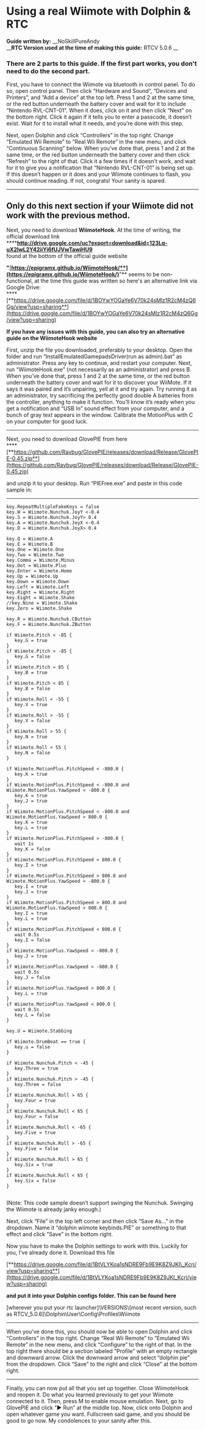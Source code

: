 # Using a real Wiimote with Dolphin & RTC

**Guide written by:** __NoSkillPureAndy  
__**RTC Version used at the time of making this guide:** RTCV 5.0.6__

### **There are 2 parts to this guide. If the first part works, you don't need to do the second part.**

First, you have to connect the Wiimote via bluetooth in control panel. To do so, open control panel. Then click “Hardware and Sound”, “Devices and Printers”, and “Add a device” at the top left. Press 1 and 2 at the same time, or the red button underneath the battery cover and wait for it to include “Nintendo RVL-CNT-01”. When it does, click on it and then click “Next” on the bottom right. Click it again if it tells you to enter a passcode, it doesn’t exist. Wait for it to install what it needs, and you’re done with this step.  


Next, open Dolphin and click “Controllers” in the top right. Change “Emulated Wii Remote” to “Real Wii Remote” in the new menu, and click “Continuous Scanning” below. When you’ve done that, press 1 and 2 at the same time, or the red button underneath the battery cover and then click “Refresh” to the right of that. Click it a few times if it doesn’t work, and wait for it to give you a notification that “Nintendo RVL-CNT-01” is being set up. If this doesn’t happen or it does and your Wiimote continues to flash, you should continue reading. If not, congrats! Your sanity is spared.  
****

## **Only do this next section if your Wiimote did not work with the previous method.**

Next, you need to download **WiimoteHook**. At the time of writing, the official download link  
****[**http://drive.google.com/uc?export=download&id=123Lq-uX2lwL2Y42iiYi6fUJVwTawiHU9**  
](http://drive.google.com/uc?export=download&id=123Lq-uX2lwL2Y42iiYi6fUJVwTawiHU9)found at the bottom of the official guide website



**"**[**https://epigramx.github.io/WiimoteHook/**](https://epigramx.github.io/WiimoteHook/)**"** seems to be non-functional, at the time this guide was written so here's an alternative link via Google Drive:  
****[**https://drive.google.com/file/d/1BOYwYOGaYe6V70k24sMlz1R2cM4zQ6Gg/view?usp=sharing**](https://drive.google.com/file/d/1BOYwYOGaYe6V70k24sMlz1R2cM4zQ6Gg/view?usp=sharing)

**If you have any issues with this guide, you can also try an alternative guide on the WiimoteHook website**

First, unzip the file you downloaded, preferably to your desktop. Open the folder and run “InstallEmulatedGamepadsDriver\(run as admin\).bat” as administrator. Press any key to continue, and restart your computer. Next, run “WiimoteHook.exe” \(not necessarily as an administrator\) and press B. When you’ve done that, press 1 and 2 at the same time, or the red button underneath the battery cover and wait for it to discover your WiiMote. If it says it was paired and it’s unpairing, yell at it and try again. Try running it as an administrator, try sacrificing the perfectly good double A batteries from the controller, anything to make it function. You’ll know it’s ready when you get a notification and “USB In” sound effect from your computer, and a bunch of gray text appears in the window. Calibrate the MotionPlus with C on your computer for good luck.  
****

Next, you need to download GlovePIE from here  
****[**https://github.com/Ravbug/GlovePIE/releases/download/Release/GlovePIE-0.45.zip**](https://github.com/Ravbug/GlovePIE/releases/download/Release/GlovePIE-0.45.zip)

and unzip it to your desktop. Run “PIEFree.exe” and paste in this code sample in:  
****

```text
key.RepeatMultipleFakeKeys = false
key.W = Wiimote.Nunchuk.JoyY <-0.4
key.S = Wiimote.Nunchuk.JoyY> 0.4
key.A = Wiimote.Nunchuk.JoyX <-0.4
key.D = Wiimote.Nunchuk.JoyX> 0.4

key.Q = Wiimote.A
key.E = Wiimote.B
key.One = Wiimote.One
key.Two = Wiimote.Two
key.Comma = Wiimote.Minus
key.Dot = Wiimote.Plus
key.Enter = Wiimote.Home
key.Up = Wiimote.Up
key.Down = Wiimote.Down
key.Left = Wiimote.Left
key.Right = Wiimote.Right
key.Eight = Wiimote.Shake
//key.Nine = Wiimote.Shake
key.Zero = Wiimote.Shake

key.R = Wiimote.Nunchuk.CButton
key.F = Wiimote.Nunchuk.ZButton

if Wiimote.Pitch < -85 {
   key.G = true
}
if Wiimote.Pitch > -85 {
   key.G = false
}
if Wiimote.Pitch > 85 {
   key.B = true
}
if Wiimote.Pitch < 85 {
   key.B = false
}
if Wiimote.Roll < -55 {
   key.V = true
}
if Wiimote.Roll > -55 {
   key.V = false
}
if Wiimote.Roll > 55 {
   key.N = true
}
if Wiimote.Roll < 55 {
   key.N = false
}

if Wiimote.MotionPlus.PitchSpeed < -800.0 {
   key.K = true
}
if Wiimote.MotionPlus.PitchSpeed < -800.0 and Wiimote.MotionPlus.YawSpeed < -800.0 {
   key.K = true
   key.J = true
}
if Wiimote.MotionPlus.PitchSpeed < -800.0 and Wiimote.MotionPlus.YawSpeed > 800.0 {
   key.K = true
   key.L = true
}
if Wiimote.MotionPlus.PitchSpeed > -800.0 {
   wait 1s
   key.K = false
}
if Wiimote.MotionPlus.PitchSpeed > 800.0 {
   key.I = true
}
if Wiimote.MotionPlus.PitchSpeed > 800.0 and Wiimote.MotionPlus.YawSpeed < -800.0 {
   key.I = true
   key.J = true
}
if Wiimote.MotionPlus.PitchSpeed > 800.0 and Wiimote.MotionPlus.YawSpeed > 800.0 {
   key.I = true
   key.L = true
}
if Wiimote.MotionPlus.PitchSpeed < 800.0 {
   wait 0.5s
   key.I = false
}
if Wiimote.MotionPlus.YawSpeed < -800.0 {
   key.J = true
}
if Wiimote.MotionPlus.YawSpeed > -800.0 {
   wait 0.5s
   key.J = false
}
if Wiimote.MotionPlus.YawSpeed > 800.0 {
   key.L = true
}
if Wiimote.MotionPlus.YawSpeed < 800.0 {
   wait 0.5s
   key.L = false
}

key.U = Wiimote.Stabbing

if Wiimote.DrumBeat == true {
   key.u = false
}

if Wiimote.Nunchuk.Pitch < -45 {
   key.Three = true
}
if Wiimote.Nunchuk.Pitch > -45 {
   key.Three = false
}
if Wiimote.Nunchuk.Roll > 65 {
   key.Four = true
}
if Wiimote.Nunchuk.Roll < 65 {
   key.Four = false
}
if Wiimote.Nunchuk.Roll < -65 {
   key.Five = true
}
if Wiimote.Nunchuk.Roll > -65 {
   key.Five = false
}
if Wiimote.Nunchuk.Roll > 65 {
   key.Six = true
}
if Wiimote.Nunchuk.Roll < 65 {
   key.Six = false
}


```

\(Note: This code sample doesn’t support swinging the Nunchuk. Swinging the Wiimote is already janky enough.\)  


Next, click “File” in the top left corner and then click “Save As…” in the dropdown. Name it “dolphin wiimote keybinds.PIE” or something to that effect and click “Save” in the bottom right.

Now you have to make the Dolphin settings to work with this. Luckily for you, I’ve already done it. Download this file

[**https://drive.google.com/file/d/1BtVLYKoa1sNDRE9Fb9E9K8Z9JKI\_Kcrj/view?usp=sharing**](https://drive.google.com/file/d/1BtVLYKoa1sNDRE9Fb9E9K8Z9JKI_Kcrj/view?usp=sharing)

**and put it into your Dolphin configs folder. This can be found here**  


\[wherever you put your rtc launcher\]\VERSIONS\\[most recent version, such as RTCV\_5.0.6\]\Dolphin\User\Config\Profiles\Wiimote  
****

When you’ve done this, you should now be able to open Dolphin and click “Controllers” in the top right. Change “Real Wii Remote” to “Emulated Wii Remote” in the new menu, and click “Configure” to the right of that. In the top right there should be a section labeled “Profile” with an empty rectangle and downward arrow. Click the downward arrow and select “dolphin pie” from the dropdown. Click “Save” to the right and click “Close” at the bottom right.  
****

Finally, you can now put all that you set up together. Close WiimoteHook and reopen it. Do what you learned previously to get your Wiimote connected to it. Then, press M to enable mouse emulation. Next, go to GlovePIE and click “▶ Run” at the middle top. Now, click onto Dolphin and open whatever game you want. Fullscreen said game, and you should be good to go now. My condolences to your sanity after this.  



